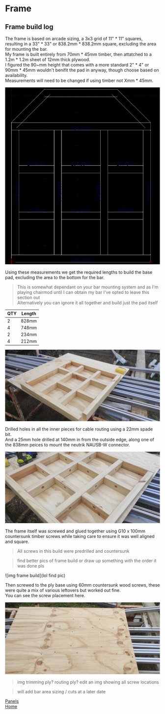 # Frame  

## Frame build log  

The frame is based on arcade sizing, a 3x3 grid of 11" * 11" squares, resulting in a 33" * 33" or 838.2mm * 838.2mm square, excluding the area for mounting the bar.  
My frame is built entirely from 70mm * 45mm timber, then attatched to a 1.2m * 1.2m sheet of 12mm thick plywood.  
I figured the 90~mm height that comes with a more standard 2" * 4" or 90mm * 45mm wouldn't benifit the pad in anyway, though choose based on availability.  
Measurements will need to be changed if using timber not Xmm * 45mm.

![img dxf](/frame/img/LibreCAD_JfTVuXUOkx.png)

Using these measurements we get the required lengths to build the base pad, excluding the area to the bottom for the bar.  
>This is somewhat dependant on your bar mounting system and as I'm playing chairmod until I can obtain my bar I've opted to leave this section out  
Alternatively you can ignore it all together and build just the pad itself  

| QTY | Length | 
|-----|--------|
| 2 | 828mm |
| 4 | 748mm |
| 2 | 234mm |
| 4 | 212mm |  

![img wood cut](/frame/img/IMG_20200328_173549.jpg)  

Drilled holes in all the inner pieces for cable routing using a 22mm spade bit.  
And a 25mm hole drilled at 140mm in from the outside edge, along one of the 838mm peices to mount the neutrik NAUSB-W connector.  

![img holes drilled](/frame/img/IMG_20200328_175741.jpg)  

The frame itself was screwed and glued together using G10 x 100mm countersunk timber screws while taking care to ensure it was well aligned and square.  
>All screws in this build were predrilled and countersunk

>find better pics of frame build or draw up something with the order it was done pls  

![img frame build](lol find pic)
  
Then screwed to the ply base using 60mm countersunk wood screws, these were quite a mix of various leftovers but worked out fine.  
You can see the screw placement here.  

![img ply screws](/frame/img/IMG_20200401_164822.jpg)  

>img trimming ply?
>routing ply?
>edit an img showing all screw locations


>will add bar area sizing / cuts at a later date  
 
[Panels](https://github.com/Stormpegy/dancepad/tree/master/panels)  
[Home](https://github.com/Stormpegy/dancepad)   